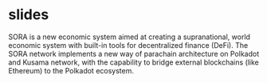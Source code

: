# slides
SORA is a new economic system aimed at creating a supranational, world economic system with built-in tools for decentralized finance (DeFi). The SORA network implements a new way of parachain architecture on Polkadot and Kusama network, with the capability to bridge external blockchains (like Ethereum) to the Polkadot ecosystem.
